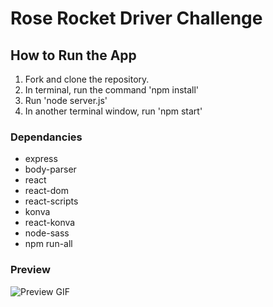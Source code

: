 # Rose Rocket Driver Challenge

## How to Run the App

1. Fork and clone the repository.
2. In terminal, run the command 'npm install'
3. Run 'node server.js'
4. In another terminal window, run 'npm start'

### Dependancies

- express
- body-parser
- react
- react-dom
- react-scripts
- konva
- react-konva
- node-sass
- npm run-all

### Preview

![Preview GIF](/assets/preview.gif")